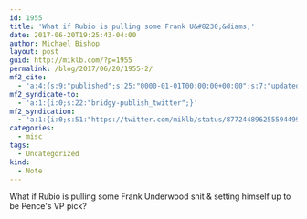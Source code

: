 ```yaml
---
id: 1955
title: 'What if Rubio is pulling some Frank U&#8230;&diams;'
date: 2017-06-20T19:25:43-04:00
author: Michael Bishop
layout: post
guid: http://miklb.com/?p=1955
permalink: /blog/2017/06/20/1955-2/
mf2_cite:
  - 'a:4:{s:9:"published";s:25:"0000-01-01T00:00:00+00:00";s:7:"updated";s:25:"0000-01-01T00:00:00+00:00";s:8:"category";a:1:{i:0;s:0:"";}s:6:"author";a:0:{}}'
mf2_syndicate-to:
  - 'a:1:{i:0;s:22:"bridgy-publish_twitter";}'
mf2_syndication:
  - 'a:1:{i:0;s:51:"https://twitter.com/miklb/status/877244896255594499";}'
categories:
  - misc
tags:
  - Uncategorized
kind:
  - Note
---
```

What if Rubio is pulling some Frank Underwood shit & setting himself up to be Pence's VP pick?